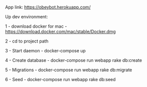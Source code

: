 App link: https://obeybot.herokuapp.com/

Up dev environment:

1  - download docker for mac - https://download.docker.com/mac/stable/Docker.dmg

2 - cd to project path

3 - Start daemon - docker-compose up

4 - Create database - docker-compose run webapp rake db:create

5 - Migrations - docker-compose run webapp rake db:migrate

6 - Seed - docker-compose run webapp rake db:seed
